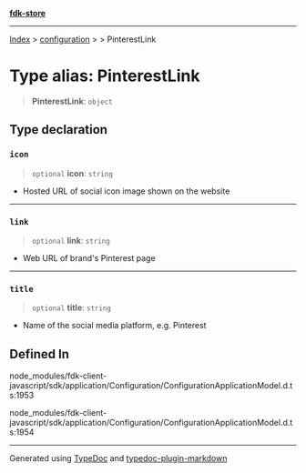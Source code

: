 [**fdk-store**](../../../README.md)
***

[Index](../../../API.md) > [configuration](../../README.md) > [<internal>](../README.md) > PinterestLink

# Type alias: PinterestLink

> **PinterestLink**: `object`

## Type declaration

### `icon`

> `optional` **icon**: `string`

- Hosted URL of social icon image shown on the website

***

### `link`

> `optional` **link**: `string`

- Web URL of brand's Pinterest page

***

### `title`

> `optional` **title**: `string`

- Name of the social media platform, e.g. Pinterest

## Defined In

node\_modules/fdk-client-javascript/sdk/application/Configuration/ConfigurationApplicationModel.d.ts:1953

node\_modules/fdk-client-javascript/sdk/application/Configuration/ConfigurationApplicationModel.d.ts:1954

***
Generated using [TypeDoc](https://typedoc.org/) and [typedoc-plugin-markdown](https://www.npmjs.com/package/typedoc-plugin-markdown)
